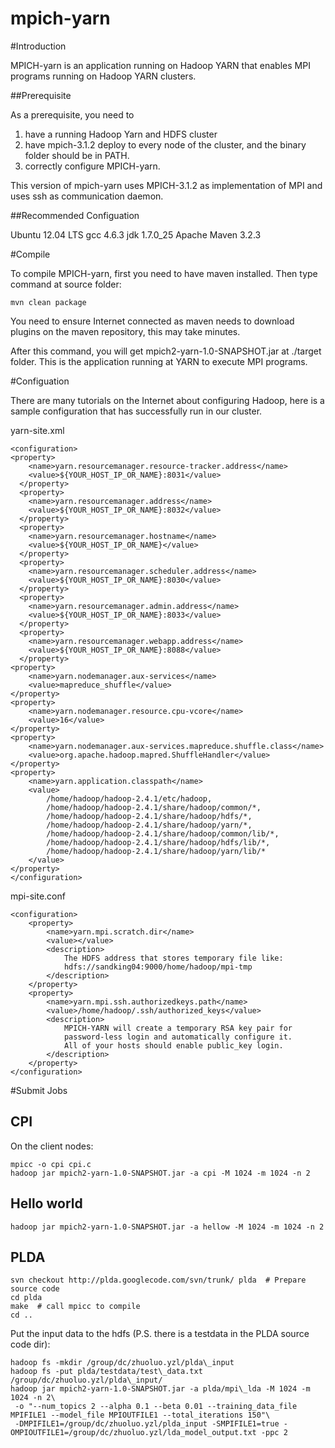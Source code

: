 mpich-yarn
===========
#Introduction

MPICH-yarn is an application running on Hadoop YARN that enables
MPI programs running on Hadoop YARN clusters. 

##Prerequisite

As a prerequisite, you need to

1. have a running Hadoop Yarn and HDFS cluster
2. have mpich-3.1.2 deploy to every node of the cluster, and the
binary folder should be in PATH.
3. correctly configure MPICH-yarn.

This version of mpich-yarn uses MPICH-3.1.2 as implementation of MPI
and uses ssh as communication daemon.

##Recommended Configuation

Ubuntu 12.04 LTS
gcc 4.6.3
jdk 1.7.0_25
Apache Maven 3.2.3

#Compile

To compile MPICH-yarn, first you need to have maven installed. Then 
type command at source folder:

	mvn clean package
	
You need to ensure Internet connected as maven needs to download plugins
on the maven repository, this may take minutes.

After this command, you will get mpich2-yarn-1.0-SNAPSHOT.jar at
./target folder. This is the application running at YARN to execute
MPI programs.

#Configuation

There are many tutorials on the Internet about configuring Hadoop, here
is a sample configuration that has successfully run in our cluster.

yarn-site.xml

	<configuration>
	<property>
	    <name>yarn.resourcemanager.resource-tracker.address</name>
	    <value>${YOUR_HOST_IP_OR_NAME}:8031</value>
	  </property>
	  <property>
	    <name>yarn.resourcemanager.address</name>
	    <value>${YOUR_HOST_IP_OR_NAME}:8032</value>
	  </property>
	  <property>
	    <name>yarn.resourcemanager.hostname</name>
	    <value>${YOUR_HOST_IP_OR_NAME}</value>
	  </property>
	  <property>
	    <name>yarn.resourcemanager.scheduler.address</name>
	    <value>${YOUR_HOST_IP_OR_NAME}:8030</value>
	  </property>
	  <property>
	    <name>yarn.resourcemanager.admin.address</name>
	    <value>${YOUR_HOST_IP_OR_NAME}:8033</value>
	  </property>
	  <property>
	    <name>yarn.resourcemanager.webapp.address</name>
	    <value>${YOUR_HOST_IP_OR_NAME}:8088</value>
	  </property>
	<property>
		<name>yarn.nodemanager.aux-services</name>
		<value>mapreduce_shuffle</value>
	</property>
	<property>
		<name>yarn.nodemanager.resource.cpu-vcore</name>
		<value>16</value>
	</property>
	<property>
		<name>yarn.nodemanager.aux-services.mapreduce.shuffle.class</name>
		<value>org.apache.hadoop.mapred.ShuffleHandler</value>
	</property>
	<property>
		<name>yarn.application.classpath</name>
		<value>
			/home/hadoop/hadoop-2.4.1/etc/hadoop,
			/home/hadoop/hadoop-2.4.1/share/hadoop/common/*,
			/home/hadoop/hadoop-2.4.1/share/hadoop/hdfs/*,
			/home/hadoop/hadoop-2.4.1/share/hadoop/yarn/*,
			/home/hadoop/hadoop-2.4.1/share/hadoop/common/lib/*,
			/home/hadoop/hadoop-2.4.1/share/hadoop/hdfs/lib/*,
			/home/hadoop/hadoop-2.4.1/share/hadoop/yarn/lib/*
		</value>
	</property>
	</configuration>
	
mpi-site.conf

	<configuration>
		<property>
			<name>yarn.mpi.scratch.dir</name>
			<value></value>
			<description>
				The HDFS address that stores temporary file like:
				hdfs://sandking04:9000/home/hadoop/mpi-tmp
			</description>
		</property>
		<property>
			<name>yarn.mpi.ssh.authorizedkeys.path</name>
			<value>/home/hadoop/.ssh/authorized_keys</value>
			<description>
				MPICH-YARN will create a temporary RSA key pair for
				password-less login and automatically configure it. 
				All of your hosts should enable public_key login.
			</description>
		</property>
	</configuration> 

#Submit Jobs

## CPI

On the client nodes:

    mpicc -o cpi cpi.c
    hadoop jar mpich2-yarn-1.0-SNAPSHOT.jar -a cpi -M 1024 -m 1024 -n 2

## Hello world

    hadoop jar mpich2-yarn-1.0-SNAPSHOT.jar -a hellow -M 1024 -m 1024 -n 2

## PLDA

    svn checkout http://plda.googlecode.com/svn/trunk/ plda  # Prepare source code
    cd plda
    make  # call mpicc to compile
    cd ..

Put the input data to the hdfs (P.S. there is a testdata in the PLDA source
code dir):

    hadoop fs -mkdir /group/dc/zhuoluo.yzl/plda\_input
    hadoop fs -put plda/testdata/test\_data.txt /group/dc/zhuoluo.yzl/plda\_input/
    hadoop jar mpich2-yarn-1.0-SNAPSHOT.jar -a plda/mpi\_lda -M 1024 -m 1024 -n 2\
     -o "--num_topics 2 --alpha 0.1 --beta 0.01 --training_data_file MPIFILE1 --model_file MPIOUTFILE1 --total_iterations 150"\
     -DMPIFILE1=/group/dc/zhuoluo.yzl/plda_input -SMPIFILE1=true -OMPIOUTFILE1=/group/dc/zhuoluo.yzl/lda_model_output.txt -ppc 2

